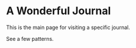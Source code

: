 
# A Wonderful Journal

This is the main page for visiting a specific journal.

See a few patterns.

